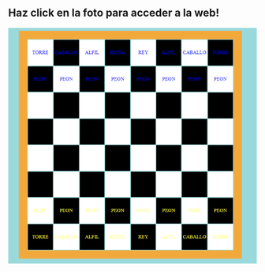 ## Haz click en la foto para acceder a la web!

[![Captura del ejercicio 4](capEjer4.png)](https://jotaaloud.github.io/Desarrollo_aplicaciones_multiplataforma/1DAM/Lenguaje%20de%20marcas%20(web)/Tercer%20trimestre/Ejercicios_Hoja_5/ejercicio4/ejercicio4.html  )
